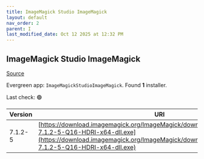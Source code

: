 ```yaml
---
title: ImageMagick Studio ImageMagick
layout: default
nav_order: 2
parent: I
last_modified_date: Oct 12 2025 at 12:32 PM
---
```


## ImageMagick Studio ImageMagick

[Source](https://imagemagick.org/)

Evergreen app: `ImageMagickStudioImageMagick`. Found **1** installer.

Last check: 🟢

| Version | URI                                                                                                                                                                                                                |
| ------- | ------------------------------------------------------------------------------------------------------------------------------------------------------------------------------------------------------------------ |
| 7.1.2-5 | [https://download.imagemagick.org/ImageMagick/download/binaries/ImageMagick-7.1.2-5-Q16-HDRI-x64-dll.exe](https://download.imagemagick.org/ImageMagick/download/binaries/ImageMagick-7.1.2-5-Q16-HDRI-x64-dll.exe) |
